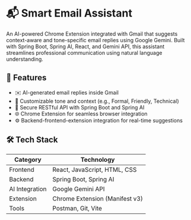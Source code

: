 # 📬 Smart Email Assistant

An AI-powered Chrome Extension integrated with Gmail that suggests context-aware and tone-specific email replies using Google Gemini. Built with Spring Boot, Spring AI, React, and Gemini API, this assistant streamlines professional communication using natural language understanding.

## 🚀 Features

- ✉️ AI-generated email replies inside Gmail
- 🎯 Customizable tone and context (e.g., Formal, Friendly, Technical)
- 🔐 Secure RESTful API with Spring Boot and Spring AI
- 🌐 Chrome Extension for seamless browser integration
- ⚙️ Backend-frontend-extension integration for real-time suggestions

## 🛠️ Tech Stack

| Category       | Technology                              |
|----------------|------------------------------------------|
| Frontend       | React, JavaScript, HTML, CSS             |
| Backend        | Spring Boot, Spring AI                   |
| AI Integration | Google Gemini API                        |
| Extension      | Chrome Extension (Manifest v3)           |
| Tools          | Postman, Git, Vite                       |



